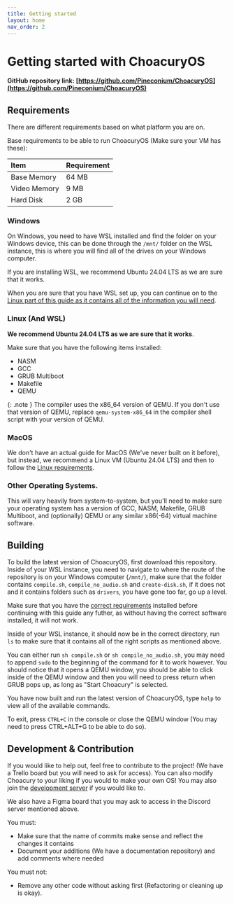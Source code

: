 ```yaml
---
title: Getting started
layout: home
nav_order: 2
---
```


# Getting started with ChoacuryOS

**GitHub repository link: [https://github.com/Pineconium/ChoacuryOS](https://github.com/Pineconium/ChoacuryOS)**

## Requirements
There are different requirements based on what platform you are on.

Base requirements to be able to run ChoacuryOS (Make sure your VM has these):

| Item         | Requirement |
| :----------- | :---------- |
| Base Memory  | 64 MB       |
| Video Memory | 9 MB        |
| Hard Disk    | 2 GB        |

### Windows
On Windows, you need to have WSL installed and find the folder on your Windows device, this can be done through the `/mnt/` folder on the WSL instance, this is where you will find all of the drives on your Windows computer.

If you are installing WSL, we recommend Ubuntu 24.04 LTS as we are sure that it works.

When you are sure that you have WSL set up, you can continue on to the [Linux part of this guide as it contains all of the information you will need](#linux-and-wsl).

### Linux (And WSL)
**We recommend Ubuntu 24.04 LTS as we are sure that it works**.

Make sure that you have the following items installed:
- NASM
- GCC
- GRUB Multiboot
- Makefile
- QEMU

{: .note }
The compiler uses the x86_64 version of QEMU. If you don't use that version of QEMU, replace `qemu-system-x86_64` in the compiler shell script with your version of QEMU.

### MacOS
We don't have an actual guide for MacOS (We've never built on it before), but instead, we recommend a Linux VM (Ubuntu 24.04 LTS) and then to follow the [Linux requirements](#linux-and-wsl).

### Other Operating Systems.
This will vary heavily from system-to-system, but you'll need to make sure your operating system has a version of GCC, NASM, Makefile, GRUB Multiboot, and (optionally) QEMU or any similar x86(-64) virtual machine software.

## Building
To build the latest version of ChoacuryOS, first download this repository.
Inside of your WSL instance, you need to navigate to where the route of the repository is on your Windows computer (`/mnt/`), make sure that the folder contains `compile.sh`, `compile_no_audio.sh` and `create-disk.sh`, if it does not and it contains folders such as `drivers`, you have gone too far, go up a level.

Make sure that you have the [correct requirements](#requirements) installed before continuing with this guide any futher, as without having the correct software installed, it will not work.

Inside of your WSL instance, it should now be in the correct directory, run `ls` to make sure that it contains all of the right scripts as mentioned above.

You can either run `sh compile.sh` or `sh compile_no_audio.sh`, you may need to append `sudo` to the beginning of the command for it to work however.
You should notice that it opens a QEMU window, you should be able to click inside of the QEMU window and then you will need to press return when GRUB pops up, as long as "Start Choacury" is selected.

You have now built and run the latest version of ChoacuryOS, type `help` to view all of the available commands.

To exit, press `CTRL+C` in the console or close the QEMU window (You may need to press CTRL+ALT+G to be able to do so).
## Development & Contribution
If you would like to help out, feel free to contribute to the project! (We have a Trello board but you will need to ask for access). You can also modify Choacury to your liking if you would to make your own OS! You may also join the [development server](https://discord.gg/qhgDWrzCvg) if you would like to.

We also have a Figma board that you may ask to access in the Discord server mentioned above.

You must:
- Make sure that the name of commits make sense and reflect the changes it contains
- Document your additions (We have a documentation repository) and add comments where needed

You must not:
- Remove any other code without asking first (Refactoring or cleaning up is okay).